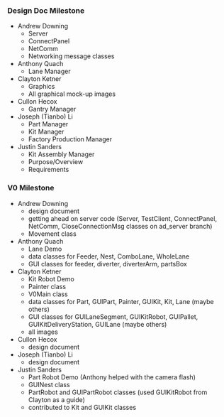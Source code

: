 ### Design Doc Milestone
* Andrew Downing
  * Server
  * ConnectPanel
  * NetComm
  * Networking message classes
* Anthony Quach 
  * Lane Manager
* Clayton Ketner 
  * Graphics
  * All graphical mock-up images
* Cullon Hecox
  * Gantry Manager
* Joseph (Tianbo) Li
  * Part Manager
  * Kit Manager
  * Factory Production Manager
* Justin Sanders
  * Kit Assembly Manager
  * Purpose/Overview
  * Requirements

### V0 Milestone
* Andrew Downing
  * design document
  * getting ahead on server code (Server, TestClient, ConnectPanel, NetComm, CloseConnectionMsg classes on ad_server branch)
  * Movement class
* Anthony Quach 
  * Lane Demo
  * data classes for Feeder, Nest, ComboLane, WholeLane
  * GUI classes for feeder, diverter, diverterArm, partsBox
* Clayton Ketner 
  * Kit Robot Demo
  * Painter class
  * V0Main class
  * data classes for Part, GUIPart, Painter, GUIKit, Kit, Lane (maybe others)
  * GUI classes for GUILaneSegment, GUIKitRobot, GUIPallet, GUIKitDeliveryStation, GUILane (maybe others)
  * all images
* Cullon Hecox
  * design document
* Joseph (Tianbo) Li
  * design document
* Justin Sanders
  * Part Robot Demo (Anthony helped with the camera flash)
  * GUINest class
  * PartRobot and GUIPartRobot classes (used GUIKitRobot from Clayton as a guide)
  * contributed to Kit and GUIKit classes